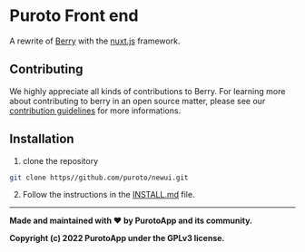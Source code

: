 # Puroto Front end

A rewrite of [Berry](https://github.com/PurotoApp/Berry) with the [nuxt.js](https://github.com/nuxt/nuxt.js/) framework.


## Contributing

We highly appreciate all kinds of contributions to Berry. For learning more about contributing to berry in an open source matter, please see our [contribution guidelines](https://github.com/PurotoApp/Berry/blob/master/.github/CONTRIBUTING.md) for more informations.

## Installation

1. clone the repository
```sh
git clone https//github.com/puroto/newui.git
```
2. Follow the instructions in the [INSTALL.md](docs/INSTALL.md) file.

---


**Made and maintained with ❤ by PurotoApp and its community.**

**Copyright (c) 2022 PurotoApp under the GPLv3 license.**